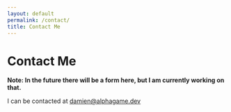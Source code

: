 ```yaml
---
layout: default
permalink: /contact/
title: Contact Me
---
```

# Contact Me

**Note: In the future there will be a form here, but I am currently working on that.**

I can be contacted at [damien@alphagame.dev](mailto:damien@alphagame.dev)
